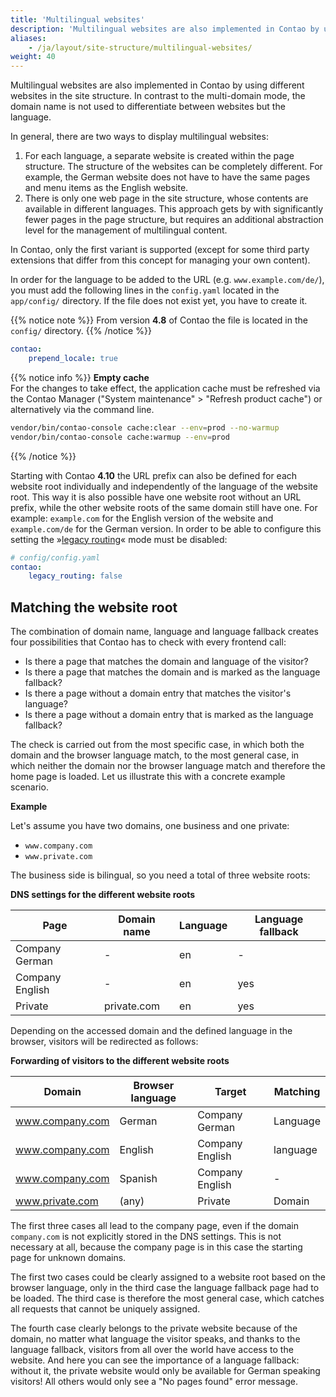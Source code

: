 ```yaml
---
title: 'Multilingual websites'
description: 'Multilingual websites are also implemented in Contao by using different websites in the site structure. In contrast to multidomain setups, the websites do not differ by domain name but by language.'
aliases:
    - /ja/layout/site-structure/multilingual-websites/
weight: 40
---
```


Multilingual websites are also implemented in Contao by using different websites in the site structure. In contrast to the multi-domain mode, the domain name is not used to differentiate between websites but the language.

In general, there are two ways to display multilingual websites:

1. For each language, a separate website is created within the page structure. The structure of the websites can be completely different. For example, the German website does not have to have the same pages and menu items as the English website.
2. There is only one web page in the site structure, whose contents are available in different languages. This approach gets by with significantly fewer pages in the page structure, but requires an additional abstraction level for the management of multilingual content.

In Contao, only the first variant is supported (except for some third party extensions that differ from this concept for managing your own content).

In order for the language to be added to the URL (e.g. `www.example.com/de/`), you must add the following lines in the `config.yaml` located in the `app/config/` directory. If the file does not exist yet, you have to create it.

{{% notice note %}}
From version **4.8** of Contao the file is located in the `config/` directory.
{{% /notice %}}

```yaml
contao:
    prepend_locale: true
```

{{% notice info %}}
**Empty cache**  
For the changes to take effect, the application cache must be refreshed via the Contao Manager ("System maintenance" &gt; "Refresh product cache") or alternatively via the command line.

```bash
vendor/bin/contao-console cache:clear --env=prod --no-warmup
vendor/bin/contao-console cache:warmup --env=prod
```
{{% /notice %}}

Starting with Contao **4.10** the URL prefix can also be defined for each website root individually and independently of
the language of the website root. This way it is also possible have one website root without an URL prefix, while the other
website roots of the same domain still have one. For example: `example.com` for the English version of the website and
`example.com/de` for the German version. In order to be able to configure this setting the »[legacy routing](/ja/site-structure/website-root/#legacy-routing-mode)« 
mode must be disabled:

```yaml
# config/config.yaml
contao:
    legacy_routing: false
```

## Matching the website root

The combination of domain name, language and language fallback creates four possibilities that Contao has to check with every frontend call:

- Is there a page that matches the domain and language of the visitor?
- Is there a page that matches the domain and is marked as the language fallback?
- Is there a page without a domain entry that matches the visitor's language?
- Is there a page without a domain entry that is marked as the language fallback?

The check is carried out from the most specific case, in which both the domain and the browser language match, to the most general case, in which neither the domain nor the browser language match and therefore the home page is loaded. Let us illustrate this with a concrete example scenario.

**Example**

Let's assume you have two domains, one business and one private:

- `www.company.com`
- `www.private.com`

The business side is bilingual, so you need a total of three website roots:

**DNS settings for the different website roots**

| Page | Domain name | Language | Language fallback |
| ---- | ----------- | -------- | ----------------- |
| Company German | - | en | - |
| Company English | - | en | yes |
| Private | private.com | en | yes |

Depending on the accessed domain and the defined language in the browser, visitors will be redirected as follows:

**Forwarding of visitors to the different website roots**

| Domain | Browser language | Target | Matching |
| ------ | ---------------- | --------- | ---------- |
| www.company.com | German | Company German | Language |
| www.company.com | English | Company English | language |
| www.company.com | Spanish | Company English | - |
| www.private.com | (any) | Private | Domain |

The first three cases all lead to the company page, even if the domain `company.com` is not explicitly stored in the DNS settings. This is not necessary at all, because the company page is in this case the starting page for unknown domains.

The first two cases could be clearly assigned to a website root based on the browser language, only in the third case the language fallback page had to be loaded. The third case is therefore the most general case, which catches all requests that cannot be uniquely assigned.

The fourth case clearly belongs to the private website because of the domain, no matter what language the visitor speaks, and thanks to the language fallback, visitors from all over the world have access to the website. And here you can see the importance of a language fallback: without it, the private website would only be available for German speaking visitors! All others would only see a "No pages found" error message.

